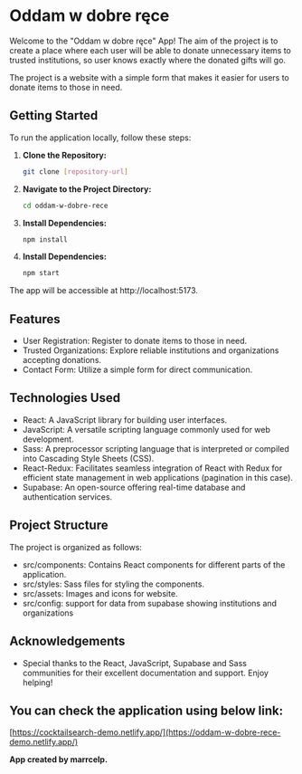# Oddam w dobre ręce

Welcome to the "Oddam w dobre ręce" App! The aim of the project is to create a place where each user will be able to donate unnecessary items to trusted institutions, so user knows exactly where the donated gifts will go.

The project is a website with a simple form that makes it easier for users to donate items to those in need.

## Getting Started

To run the application locally, follow these steps:

1. **Clone the Repository:**
   ```bash
   git clone [repository-url]
   ```
2. **Navigate to the Project Directory:**
    ```bash
   cd oddam-w-dobre-rece
   ```
3. **Install Dependencies:**
    ```bash
   npm install
    ```

4. **Install Dependencies:**
    ```bash
   npm start
   ```

The app will be accessible at http://localhost:5173.

## Features

- User Registration: Register to donate items to those in need.
- Trusted Organizations: Explore reliable institutions and organizations accepting donations.
- Contact Form: Utilize a simple form for direct communication.

## Technologies Used

- React: A JavaScript library for building user interfaces.
- JavaScript: A versatile scripting language commonly used for web development.
- Sass: A preprocessor scripting language that is interpreted or compiled into Cascading Style Sheets (CSS).
- React-Redux: Facilitates seamless integration of React with Redux for efficient state management in web applications (pagination in this case).
- Supabase: An open-source offering real-time database and authentication services.

## Project Structure

The project is organized as follows:

- src/components: Contains React components for different parts of the application.
- src/styles: Sass files for styling the components.
- src/assets: Images and icons for website.
- src/config: support for data from supabase showing institutions and organizations


## Acknowledgements
- Special thanks to the React, JavaScript, Supabase and Sass communities for their excellent documentation and support.
Enjoy helping!

## You can check the application using below link: 
[https://cocktailsearch-demo.netlify.app/](https://oddam-w-dobre-rece-demo.netlify.app/)

**App created by marrcelp.**


